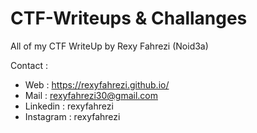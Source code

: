 # CTF-Writeups & Challanges
All of my CTF WriteUp by Rexy Fahrezi (Noid3a)

Contact :
 - Web : https://rexyfahrezi.github.io/
 - Mail : rexyfahrezi30@gmail.com
 - Linkedin : rexyfahrezi
 - Instagram : rexyfahrezi
